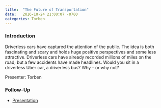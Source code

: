 ```yaml
---
title:  "The Future of Transportation"
date:   2016-10-24 21:00:07 -0700
categories: Torben
---
```


### Introduction

Driverless cars have captured the attention of the public. The idea is both fascinating and scary and holds huge positive perspectives and some less attractive. Driverless cars have already recorded millions of miles on the road; but a few accidents have made headlines. Would you sit in a driverless Uber car, a driverless bus? Why - or why not? 

Presenter: Torben

### Follow-Up

* [Presentation](/assets/present/driverless-cars.pdf) 
